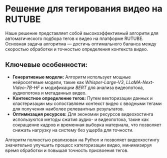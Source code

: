 
# Решение для тегирования видео на RUTUBE

Наше решение представляет собой высокоэффективный алгоритм для автоматического подбора тегов к видео на платформе RUTUBE. Основная задача алгоритма — достичь оптимального баланса между скоростью обработки и точностью определения контекста видео.

## Ключевые особенности:
- **Генеративные модели:** Алгоритм использует мощные нейросетевые модели, такие как *Whisper-Large-V3*, *LLaMA-Next-Video-7B-HF* и модификации *BERT* для анализа видеопотока, аудиопотока и метаданных видео.
- **Контекстное определение тегов:** Путем векторизации данных и кластеризации мы сопоставляем контекст видео с вводными тегами для получения наиболее релевантных результатов.
- **Оптимизация ресурсов:** Для экономии ресурсов видеохостинга используются методы сжатия аудио- и видеопотока, такие как сокращение кадров и временная выборка материала, что позволяет снижать нагрузку на систему без ущерба для точности.

Алгоритм полностью реализован на Python и позволяет видеохостингу значительно улучшить процесс категоризации видео, минимизируя время обработки и повышая точность присвоения тегов.
